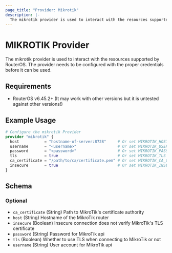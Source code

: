 ```yaml
---
page_title: "Provider: Mikrotik"
description: |-
  The mikrotik provider is used to interact with the resources supported by RouterOS.
---
```


# MIKROTIK Provider

The mikrotik provider is used to interact with the resources supported by RouterOS.
The provider needs to be configured with the proper credentials before it can be used.

## Requirements

* RouterOS v6.45.2+ (It may work with other versions but it is untested against other versions!)


## Example Usage
```terraform
# Configure the mikrotik Provider
provider "mikrotik" {
  host           = "hostname-of-server:8728"     # Or set MIKROTIK_HOST environment variable
  username       = "<username>"                  # Or set MIKROTIK_USER environment variable
  password       = "<password>"                  # Or set MIKROTIK_PASSWORD environment variable
  tls            = true                          # Or set MIKROTIK_TLS environment variable
  ca_certificate = "/path/to/ca/certificate.pem" # Or set MIKROTIK_CA_CERTIFICATE environment variable
  insecure       = true                          # Or set MIKROTIK_INSECURE environment variable
}
```

<!-- schema generated by tfplugindocs -->
## Schema

### Optional

- `ca_certificate` (String) Path to MikroTik's certificate authority
- `host` (String) Hostname of the MikroTik router
- `insecure` (Boolean) Insecure connection does not verify MikroTik's TLS certificate
- `password` (String) Password for MikroTik api
- `tls` (Boolean) Whether to use TLS when connecting to MikroTik or not
- `username` (String) User account for MikroTik api
